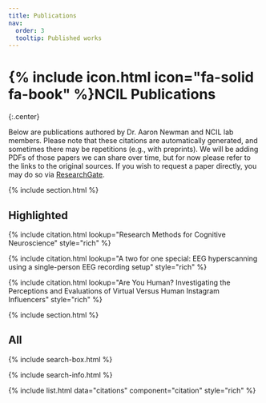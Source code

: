 ```yaml
---
title: Publications
nav:
  order: 3
  tooltip: Published works
---
```


# {% include icon.html icon="fa-solid fa-book" %}NCIL Publications
{:.center}

Below are publications authored by Dr. Aaron Newman and NCIL lab members. Please note that these citations are automatically generated, and sometimes there may be repetitions (e.g., with preprints). We will be adding PDFs of those papers we can share over time, but for now please refer to the links to the original sources. If you wish to request a paper directly, you may do so via [ResearchGate](https://www.researchgate.net/profile/Aaron-Newman-2).

{% include section.html %}

## Highlighted

{% include citation.html lookup="Research Methods for Cognitive Neuroscience" style="rich" %}

{% include citation.html lookup="A two for one special: EEG hyperscanning using a single-person EEG recording setup" style="rich" %}

{% include citation.html lookup="Are You Human? Investigating the Perceptions and Evaluations of Virtual Versus Human Instagram Influencers" style="rich" %}

{% include section.html %}

## All

{% include search-box.html %}

{% include search-info.html %}

{% include list.html data="citations" component="citation" style="rich" %}
